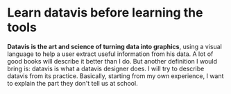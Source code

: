 # Learn datavis before learning the tools

**Datavis is the art and science of turning data into graphics**, using a visual language to help a user extract useful information from his data. A lot of good books will describe it better than I do. But another definition I would bring is: datavis is what a datavis designer does. I will try to describe datavis from its practice. Basically, starting from my own experience, I want to explain the part they don't tell us at school.